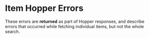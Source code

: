 # Item Hopper Errors

These errors are **returned** as part of Hopper responses, and describe errors that occurred while fetching individual items, but not the whole search.
